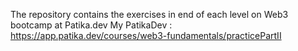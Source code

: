 The repository contains the exercises in end of each level on Web3 bootcamp at Patika.dev 
My PatikaDev : https://app.patika.dev/courses/web3-fundamentals/practicePartII
